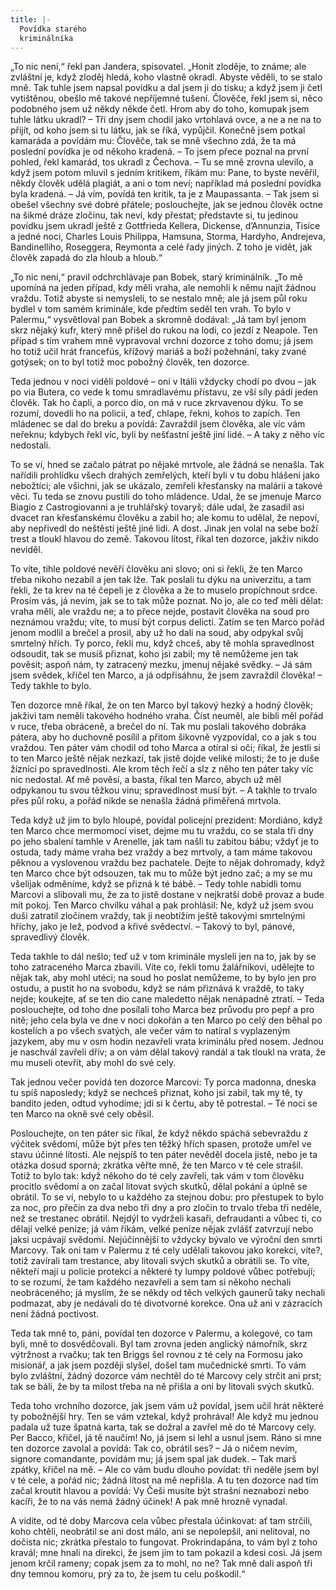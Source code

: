 ```yaml
---
title: |-
  Povídka starého
  kriminálníka
---
```


„To nic není,“ řekl pan Jandera, spisovatel. „Honit zloděje, to známe; ale zvláštní je, když zloděj hledá, koho vlastně okradl. Abyste věděli, to se stalo mně. Tak tuhle jsem napsal povídku a dal jsem ji do tisku; a když jsem ji četl vytištěnou, obešlo mě takové nepříjemné tušení. Člověče, řekl jsem si, něco podobného jsem už někdy někde četl. Hrom aby do toho, komupak jsem tuhle látku ukradl? – Tři dny jsem chodil jako vrtohlavá ovce, a ne a ne na to přijít, od koho jsem si tu látku, jak se říká, vypůjčil. Konečně jsem potkal kamaráda a povídám mu: Člověče, tak se mně všechno zdá, že ta má poslední povídka je od někoho kradená. – To jsem přece poznal na první pohled, řekl kamarád, tos ukradl z Čechova. – Tu se mně zrovna ulevilo, a když jsem potom mluvil s jedním kritikem, říkám mu: Pane, to byste nevěřil, někdy člověk udělá plagiát, a ani o tom neví; například má poslední povídka byla kradená. – Já vím, povídá ten kritik, ta je z Maupassanta. – Tak jsem si obešel všechny své dobré přátele; poslouchejte, jak se jednou člověk octne na šikmé dráze zločinu, tak neví, kdy přestat; představte si, tu jedinou povídku jsem ukradl ještě z Gottfrieda Kellera, Dickense, d’Annunzia, Tisíce a jedné noci, Charles Louis Philippa, Hamsuna, Storma, Hardyho, Andrejeva, Bandinelliho, Roseggera, Reymonta a celé řady jiných. Z toho je vidět, jak člověk zapadá do zla hloub a hloub.“

„To nic není,“ pravil odchrchlávaje pan Bobek, starý kriminálník. „To mě upomíná na jeden případ, kdy měli vraha, ale nemohli k němu najít žádnou vraždu. Totiž abyste si nemysleli, to se nestalo mně; ale já jsem půl roku bydlel v tom samém kriminále, kde předtím seděl ten vrah. To bylo v Palermu,“ vysvětloval pan Bobek a skromně dodával: „Já tam byl jenom skrz nějaký kufr, který mně přišel do rukou na lodi, co jezdí z Neapole. Ten případ s tím vrahem mně vypravoval vrchní dozorce z toho domu; já jsem ho totiž učil hrát francefús, křížový mariáš a boží požehnání, taky zvané gotýsek; on to byl totiž moc pobožný člověk, ten dozorce.

Teda jednou v noci viděli poldové – oni v Itálii vždycky chodí po dvou – jak po via Butera, co vede k tomu smradlavému přístavu, ze vší síly pádí jeden člověk. Tak ho čapli, a porco dio, on má v ruce zkrvavenou dýku. To se rozumí, dovedli ho na policii, a teď, chlape, řekni, kohos to zapích. Ten mládenec se dal do breku a povídá: Zavraždil jsem člověka, ale víc vám neřeknu; kdybych řekl víc, byli by nešťastní ještě jiní lidé. – A taky z něho víc nedostali.

To se ví, hned se začalo pátrat po nějaké mrtvole, ale žádná se nenašla. Tak nařídili prohlídku všech drahých zemřelých, kteří byli v tu dobu hlášeni jako nebožtíci; ale všichni, jak se ukázalo, zemřeli křesťansky na malárii a takové věci. Tu teda se znovu pustili do toho mládence. Udal, že se jmenuje Marco Biagio z Castrogiovanni a je truhlářský tovaryš; dále udal, že zasadil asi dvacet ran křesťanskému člověku a zabil ho; ale komu to udělal, že nepoví, aby nepřivedl do neštěstí ještě jiné lidi. A dost. Jinak jen volal na sebe boží trest a tloukl hlavou do země. Takovou lítost, říkal ten dozorce, jakživ nikdo neviděl.

To víte, tihle poldové nevěří člověku ani slovo; oni si řekli, že ten Marco třeba nikoho nezabil a jen tak lže. Tak poslali tu dýku na univerzitu, a tam řekli, že ta krev na té čepeli je z člověka a že to muselo propíchnout srdce. Prosím vás, já nevím, jak se to tak může poznat. No jo, ale co teď měli dělat: vraha měli, ale vraždu ne; a to přece nejde, postavit člověka na soud pro neznámou vraždu; víte, to musí být corpus delicti. Zatím se ten Marco pořád jenom modlil a brečel a prosil, aby už ho dali na soud, aby odpykal svůj smrtelný hřích. Ty porco, řekli mu, když chceš, aby tě mohla spravedlnost odsoudit, tak se musíš přiznat, koho jsi zabil; my tě nemůžeme jen tak pověsit; aspoň nám, ty zatracený mezku, jmenuj nějaké svědky. – Já sám jsem svědek, křičel ten Marco, a já odpřisáhnu, že jsem zavraždil člověka! – Tedy takhle to bylo.

Ten dozorce mně říkal, že on ten Marco byl takový hezký a hodný člověk; jakživi tam neměli takového hodného vraha. Číst neuměl, ale bibli měl pořád v ruce, třeba obráceně, a brečel do ní. Tak mu poslali takového dobráka pátera, aby ho duchovně posílil a přitom šikovně vyzpovídal, co a jak s tou vraždou. Ten páter vám chodil od toho Marca a otíral si oči; říkal, že jestli si to ten Marco ještě nějak nezkazí, tak jistě dojde veliké milosti; že to je duše žíznící po spravedlnosti. Ale krom těch řečí a slz z něho ten páter taky víc nic nedostal. Ať mě pověsí, a basta, říkal ten Marco, abych už měl odpykanou tu svou těžkou vinu; spravedlnost musí být. – A takhle to trvalo přes půl roku, a pořád nikde se nenašla žádná přiměřená mrtvola.

Teda když už jim to bylo hloupé, povídal policejní prezident: Mordiáno, když ten Marco chce mermomocí viset, dejme mu tu vraždu, co se stala tři dny po jeho sbalení tamhle v Arenelle, jak tam našli tu zabitou bábu; vždyť je to ostuda, tady máme vraha bez vraždy a bez mrtvoly, a tam máme takovou pěknou a vyslovenou vraždu bez pachatele. Dejte to nějak dohromady, když ten Marco chce být odsouzen, tak mu to může být jedno zač; a my se mu všelijak odměníme, když se přizná k té bábě. – Tedy tohle nabídli tomu Marcovi a slibovali mu, že za to jistě dostane v nejkratší době provaz a bude mít pokoj. Ten Marco chvilku váhal a pak prohlásil: Ne, když už jsem svou duši zatratil zločinem vraždy, tak ji neobtížím ještě takovými smrtelnými hříchy, jako je lež, podvod a křivé svědectví. – Takový to byl, pánové, spravedlivý člověk.

Teda takhle to dál nešlo; teď už v tom kriminále mysleli jen na to, jak by se toho zatraceného Marca zbavili. Víte co, řekli tomu žalářníkovi, udělejte to nějak tak, aby mohl utéci; na soud ho poslat nemůžeme, to by bylo jen pro ostudu, a pustit ho na svobodu, když se nám přiznává k vraždě, to taky nejde; koukejte, ať se ten dio cane maledetto nějak nenápadně ztratí. – Teda poslouchejte, od toho dne posílali toho Marca bez průvodu pro pepř a pro nitě; jeho cela byla ve dne v noci dokořán a ten Marco po celý den běhal po kostelích a po všech svatých, ale večer vám to natíral s vyplazeným jazykem, aby mu v osm hodin nezavřeli vrata kriminálu před nosem. Jednou je naschvál zavřeli dřív; a on vám dělal takový randál a tak tloukl na vrata, že mu museli otevřít, aby mohl do své cely.

Tak jednou večer povídá ten dozorce Marcovi: Ty porca madonna, dneska tu spíš naposledy; když se nechceš přiznat, koho jsi zabil, tak my tě, ty bandito jeden, odtud vyhodíme; jdi si k čertu, aby tě potrestal. – Té noci se ten Marco na okně své cely oběsil.

Poslouchejte, on ten páter sic říkal, že když někdo spáchá sebevraždu z výčitek svědomí, může být přes ten těžký hřích spasen, protože umřel ve stavu účinné lítosti. Ale nejspíš to ten páter nevěděl docela jistě, nebo je ta otázka dosud sporná; zkrátka věřte mně, že ten Marco v té cele strašil. Totiž to bylo tak: když někoho do té cely zavřeli, tak vám v tom člověku procitlo svědomí a on začal litovat svých skutků, dělal pokání a úplně se obrátil. To se ví, nebylo to u každého za stejnou dobu: pro přestupek to bylo za noc, pro přečin za dva nebo tři dny a pro zločin to trvalo třeba tři neděle, než se trestanec obrátil. Nejdýl to vydrželi kasaři, defraudanti a vůbec ti, co dělají velké peníze; já vám říkám, velké peníze nějak zvlášť zatvrzují nebo jaksi ucpávají svědomí. Nejúčinnější to vždycky bývalo ve výroční den smrti Marcovy. Tak oni tam v Palermu z té cely udělali takovou jako korekci, víte?, totiž zavírali tam trestance, aby litovali svých skutků a obrátili se. To víte, někteří mají u policie protekci a některé ty lumpy poldové vůbec potřebují; to se rozumí, že tam každého nezavřeli a sem tam si někoho nechali neobráceného; já myslím, že se někdy od těch velkých gaunerů taky nechali podmazat, aby je nedávali do té divotvorné korekce. Ona už ani v zázracích není žádná poctivost.

Teda tak mně to, páni, povídal ten dozorce v Palermu, a kolegové, co tam byli, mně to dosvědčovali. Byl tam zrovna jeden anglický námořník, skrz výtržnost a rvačku; tak ten Briggs šel rovnou z té cely na Formosu jako misionář, a jak jsem později slyšel, došel tam mučednické smrti. To vám bylo zvláštní, žádný dozorce vám nechtěl do té Marcovy cely strčit ani prst; tak se báli, že by ta milost třeba na ně přišla a oni by litovali svých skutků.

Teda toho vrchního dozorce, jak jsem vám už povídal, jsem učil hrát některé ty pobožnější hry. Ten se vám vztekal, když prohrával! Ale když mu jednou padala už tuze špatná karta, tak se dožral a zavřel mě do té Marcovy cely. Per Bacco, křičel, já tě naučím! No, já jsem si lehl a usnul jsem. Ráno si mne ten dozorce zavolal a povídá: Tak co, obrátil ses? – Já o ničem nevím, signore comandante, povídám mu; já jsem spal jak dudek. – Tak marš zpátky, křičel na mě. – Ale co vám budu dlouho povídat: tři neděle jsem byl v té cele, a pořád nic; žádná lítost na mě nepřišla. A tu ten dozorce nad tím začal kroutit hlavou a povídá: Vy Češi musíte být strašní neznabozi nebo kacíři, že to na vás nemá žádný účinek! A pak mně hrozně vynadal.

A vidíte, od té doby Marcova cela vůbec přestala účinkovat: ať tam strčili, koho chtěli, neobrátil se ani dost málo, ani se nepolepšil, ani nelitoval, no dočista nic; zkrátka přestalo to fungovat. Prokrindapána, to vám byl z toho kravál; mne hnali na direkci, že jsem jim to tam pokazil a kdesi cosi. Já jsem jenom krčil rameny; copak jsem za to mohl, no ne? Tak mně dali aspoň tři dny temnou komoru, prý za to, že jsem tu celu poškodil.“
